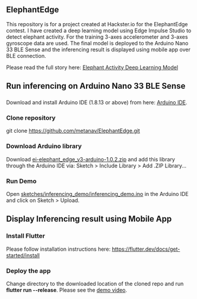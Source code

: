## ElephantEdge
This repository is for a project created at Hackster.io for the ElephantEdge contest. I have created a deep learning model using Edge Impulse Studio to detect elephant activity. For the training 3-axes accelerometer and 3-axes gyroscope data are used. The final model is deployed to the Arduino Nano 33 BLE Sense and the inferencing result is displayed using mobile app over BLE connection.

Please read the full story here: [Elephant Activity Deep Learning Model](https://www.hackster.io/naveenbskumar/elephant-activity-deep-learning-model-5b3e98)

## Run inferencing on Arduino Nano 33 BLE Sense

###
Download and install Arduino IDE (1.8.13 or above) from here: [Arduino IDE](https://www.arduino.cc/en/software).

### Clone repository
git clone https://github.com/metanav/ElephantEdge.git

### Download Arduino library 

Download [ei-elephant_edge_v3-arduino-1.0.2.zip](ei-elephant_edge_v3-arduino-1.0.2.zip)  and add this library through the Arduino IDE via:
Sketch > Include Library > Add .ZIP Library...

### Run Demo
Open [sketches/inferencing_demo/inferencing_demo.ino](sketches/inferencing_demo/inferencing_demo.ino) in the Arduino IDE and click on Sketch > Upload.

## Display Inferencing result using Mobile App
### Install Flutter
Please follow installation instructions here: https://flutter.dev/docs/get-started/install

### Deploy the app
Change directory to the downloaded location of the cloned repo and run <b>flutter run --release</b>.
Please see the [demo video](https://www.youtube.com/watch?v=AXcJ5IsnUaw&feature=emb_logo).


